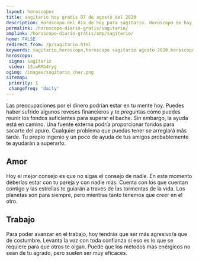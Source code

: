 ```yaml
---
layout: horoscopos
title: sagitario hoy gratis 07 de agosto del 2020 
description: Horóscopo del dia de hoy para sagitario. Horoscopo de hoy 07 de agosto del 2020. Las predicciones de amor, trabajo, vida personal gratis.
permalink: /horoscopo-diario-gratis/sagitario/
amplink: /horoscopo-diario-gratis/amp/sagitario/
home: FALSE
redirect_from: /p/sagitario.html
keywords: sagitario,horoscopo,horoscopo sagitario agosto 2020,horoscopo sagitario hoy,tarot sagitario agosto 2020,horoscopo sagitario,tarot sagitario hoy,horoscopo de hoy,horoscopo diario,tarot del amor,horoscopo de hoy sagitario,horoscopo diario del tarot, Horoscopo de hoy sagitario 07 de agosto del 2020,horóscopo del día, el horoscopo de hoy
horoscopo:
 signo: sagitario
 video: 15iwRMb4ryg
ogimg: /images/sagitario_char.png
sitemap:
 priority: 1
 changefreq: 'daily'
---
```



Las preocupaciones por el dinero podrían estar en tu mente hoy. Puedes haber sufrido algunos reveses financieros y te preguntas cómo puedes reunir los fondos suficientes para superar el bache. Sin embargo, la ayuda está en camino. Una fuente externa podría proporcionar fondos para sacarte del apuro. Cualquier problema que puedas tener se arreglará más tarde. Tu propio ingenio y un poco de ayuda de tus amigos probablemente te ayudarán a superarlo.

## Amor

Hoy el mejor consejo es que no sigas el consejo de nadie. En este momento deberías estar con tu pareja y con nadie más. Cuenta con los que cuentan contigo y las estrellas te guiarán a través de las tormentas de la vida. Los planetas son para siempre, pero mientras tanto tenemos que creer en el otro.

## Trabajo

Para poder avanzar en el trabajo, hoy tendrás que ser más agresivo/a que de costumbre. Levanta la voz con toda confianza si eso es lo que se requiere para que otros te oigan. Puede que los métodos más enérgicos no sean de tu agrado, pero suelen ser muy eficaces.